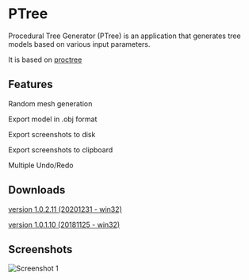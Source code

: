 # PTree
Procedural Tree Generator (PTree) is an application that generates tree models based on various input parameters.

It is based on [proctree](https://github.com/supereggbert/proctree.js/)


## Features
Random mesh generation

Export model in .obj format

Export screenshots to disk

Export screenshots to clipboard

Multiple Undo/Redo


## Downloads
[version 1.0.2.11 (20201231 - win32)](https://sourceforge.net/projects/procedural-tree-generator/files/PROCEDURAL_TREE_GENERATOR_1.0/PTree_1.0.2.11_bin.zip/download)

[version 1.0.1.10 (20181125 - win32)](https://sourceforge.net/projects/procedural-tree-generator/files/PROCEDURAL_TREE_GENERATOR_1.0/PTree_1.0.1.10_bin.zip/download)


## Screenshots

![Screenshot 1](https://i.postimg.cc/sgK2MZy3/1.jpg "Screenshot 1")

